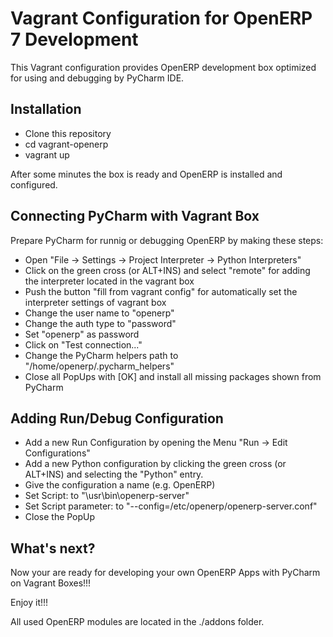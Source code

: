Vagrant Configuration for OpenERP 7 Development
===============================================

This Vagrant configuration provides OpenERP development box optimized for using and debugging by PyCharm IDE.

Installation
------------

- Clone this repository
- cd vagrant-openerp
- vagrant up

After some minutes the box is ready and OpenERP is installed and configured.

Connecting PyCharm with Vagrant Box
-----------------------------------
Prepare PyCharm for runnig or debugging OpenERP by making these steps:
- Open "File -> Settings -> Project Interpreter -> Python Interpreters"
- Click on the green cross (or ALT+INS) and select "remote" for adding the interpreter located in the vagrant box
- Push the button "fill from vagrant config" for automatically set the interpreter settings of vagrant box
- Change the user name to "openerp"
- Change the auth type to "password"
- Set "openerp" as password
- Click on "Test connection..."
- Change the PyCharm helpers path to "/home/openerp/.pycharm_helpers"
- Close all PopUps with [OK] and install all missing packages shown from PyCharm

Adding Run/Debug Configuration
------------------------------
- Add a new Run Configuration by opening the Menu "Run -> Edit Configurations"
- Add a new Python configuration by clicking the green cross (or ALT+INS) and selecting the "Python" entry.
- Give the configuration a name (e.g. OpenERP)
- Set Script: to "\usr\bin\openerp-server"
- Set Script parameter: to "--config=/etc/openerp/openerp-server.conf"
- Close the PopUp

What's next?
------------
Now your are ready for developing your own OpenERP Apps with PyCharm on Vagrant Boxes!!!

Enjoy it!!!


All used OpenERP modules are located in the ./addons folder.